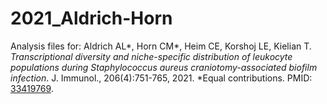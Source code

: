 # 2021_Aldrich-Horn
Analysis files for: Aldrich AL\*, Horn CM\*, Heim CE, Korshoj LE, Kielian T. *Transcriptional diversity and niche-specific distribution of leukocyte populations during Staphylococcus aureus craniotomy-associated biofilm infection*. J. Immunol., 206(4):751-765, 2021. *Equal contributions. PMID: [33419769](https://pubmed.ncbi.nlm.nih.gov/33419769/).
